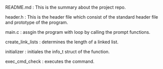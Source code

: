 README.md : This is the summary about the project repo.

header.h : This is the header file which consist of the standard header file and prototype of the program.

main.c : assgin the program with loop by calling the prompt functions.

create_link_lists : determines the length of a linked list.

initializer : initiales the info_t struct of the function.

exec_cmd_check : executes the command.